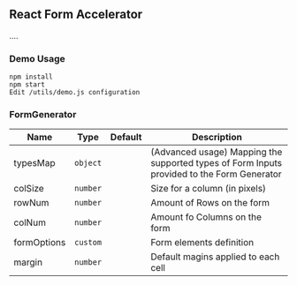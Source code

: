 ## React Form Accelerator
....

### Demo Usage
```
npm install
npm start
Edit /utils/demo.js configuration
```

### FormGenerator

|Name|Type|Default|Description|
|---|---|---|---|
|typesMap|`object`||(Advanced usage) Mapping the supported types of Form Inputs provided to the Form Generator|
|colSize|`number`||Size for a column (in pixels)|
|rowNum|`number`||Amount of Rows on the form|
|colNum|`number`||Amount fo Columns on the form|
|formOptions|`custom`||Form elements definition|
|margin|`number`||Default magins applied to each cell|
